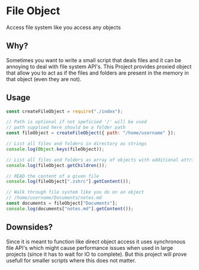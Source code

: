 # File Object

Access file system like you access any objects

## Why?

Sometimes you want to write a small script that deals files and it can be annoying to deal with file
system API's. This Project provides proxied object that allow you to act as if the files and folders
are present in the memory in that object (even they are not).

## Usage

```javascript
const createFileObject = require("./index");

// Path is optional if not speficied '/' will be used
// path supplied here should be a folder path
const fileObject = createFileObject({ path: "/home/username" });

// List all files and folders in directory as strings
console.log(Object.keys(fileObject));

// List all files and folders as array of objects with additional attributes
console.log(fileObject.getChildren());

// READ the content of a given file
console.log(fileObject[".zshrc"].getContent());

// Walk through file system like you do on an object
// /home/username/Documents/notes.md
const documents = fileObject["Documents"];
console.log(documents["notes.md"].getContent());
```

## Downsides?

Since it is meant to function like direct object access it uses synchronous file API's which might cause performance issues when used in
large projects (since it has to wait for IO to complete). But this project will prove usefull for smaller scripts where this does
not matter.
